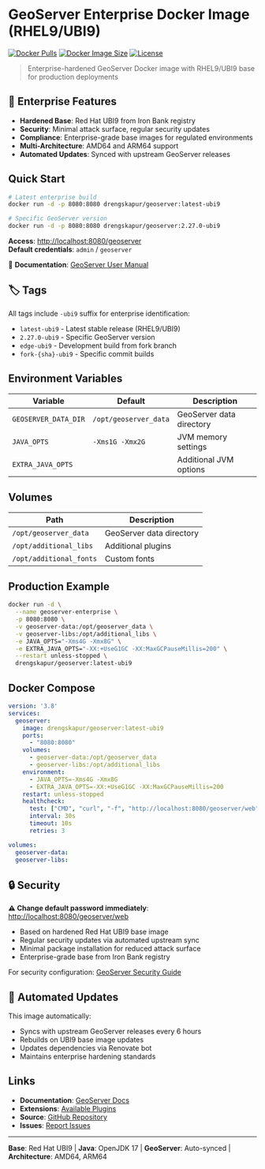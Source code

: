 # GeoServer Enterprise Docker Image (RHEL9/UBI9)

[![Docker Pulls](https://img.shields.io/docker/pulls/drengskapur/geoserver)](https://hub.docker.com/r/drengskapur/geoserver)
[![Docker Image Size](https://img.shields.io/docker/image-size/drengskapur/geoserver/latest-ubi9)](https://hub.docker.com/r/drengskapur/geoserver)
[![License](https://img.shields.io/badge/license-GPL--2.0-blue)](LICENSE)

> Enterprise-hardened GeoServer Docker image with RHEL9/UBI9 base for production deployments

## 🏢 Enterprise Features

- **Hardened Base**: Red Hat UBI9 from Iron Bank registry
- **Security**: Minimal attack surface, regular security updates
- **Compliance**: Enterprise-grade base images for regulated environments
- **Multi-Architecture**: AMD64 and ARM64 support
- **Automated Updates**: Synced with upstream GeoServer releases

## Quick Start

```bash
# Latest enterprise build
docker run -d -p 8080:8080 drengskapur/geoserver:latest-ubi9

# Specific GeoServer version
docker run -d -p 8080:8080 drengskapur/geoserver:2.27.0-ubi9
```

**Access**: <http://localhost:8080/geoserver>  
**Default credentials**: `admin` / `geoserver`

📖 **Documentation**: [GeoServer User Manual](https://docs.geoserver.org/latest/en/user/)

## 🏷️ Tags

All tags include `-ubi9` suffix for enterprise identification:

- `latest-ubi9` - Latest stable release (RHEL9/UBI9)
- `2.27.0-ubi9` - Specific GeoServer version  
- `edge-ubi9` - Development build from fork branch
- `fork-{sha}-ubi9` - Specific commit builds

## Environment Variables

| Variable | Default | Description |
|----------|---------|-------------|
| `GEOSERVER_DATA_DIR` | `/opt/geoserver_data` | GeoServer data directory |
| `JAVA_OPTS` | `-Xms1G -Xmx2G` | JVM memory settings |
| `EXTRA_JAVA_OPTS` | | Additional JVM options |

## Volumes

| Path | Description |
|------|-------------|
| `/opt/geoserver_data` | GeoServer data directory |
| `/opt/additional_libs` | Additional plugins |
| `/opt/additional_fonts` | Custom fonts |

## Production Example

```bash
docker run -d \
  --name geoserver-enterprise \
  -p 8080:8080 \
  -v geoserver-data:/opt/geoserver_data \
  -v geoserver-libs:/opt/additional_libs \
  -e JAVA_OPTS="-Xms4G -Xmx8G" \
  -e EXTRA_JAVA_OPTS="-XX:+UseG1GC -XX:MaxGCPauseMillis=200" \
  --restart unless-stopped \
  drengskapur/geoserver:latest-ubi9
```

## Docker Compose

```yaml
version: '3.8'
services:
  geoserver:
    image: drengskapur/geoserver:latest-ubi9
    ports:
      - "8080:8080"
    volumes:
      - geoserver-data:/opt/geoserver_data
      - geoserver-libs:/opt/additional_libs
    environment:
      - JAVA_OPTS=-Xms4G -Xmx8G
      - EXTRA_JAVA_OPTS=-XX:+UseG1GC -XX:MaxGCPauseMillis=200
    restart: unless-stopped
    healthcheck:
      test: ["CMD", "curl", "-f", "http://localhost:8080/geoserver/web"]
      interval: 30s
      timeout: 10s
      retries: 3

volumes:
  geoserver-data:
  geoserver-libs:
```

## 🔒 Security

**⚠️ Change default password immediately**: <http://localhost:8080/geoserver/web>

- Based on hardened Red Hat UBI9 base image
- Regular security updates via automated upstream sync
- Minimal package installation for reduced attack surface
- Enterprise-grade base from Iron Bank registry

For security configuration: [GeoServer Security Guide](https://docs.geoserver.org/latest/en/user/security/index.html)

## 🔄 Automated Updates

This image automatically:

- Syncs with upstream GeoServer releases every 6 hours
- Rebuilds on UBI9 base image updates
- Updates dependencies via Renovate bot
- Maintains enterprise hardening standards

## Links

- **Documentation**: [GeoServer Docs](https://docs.geoserver.org/)
- **Extensions**: [Available Plugins](https://docs.geoserver.org/latest/en/user/extensions/index.html)
- **Source**: [GitHub Repository](https://github.com/drengskapur/geoserver-docker-rhel)
- **Issues**: [Report Issues](https://github.com/drengskapur/geoserver-docker-rhel/issues)

---

**Base**: Red Hat UBI9 | **Java**: OpenJDK 17 | **GeoServer**: Auto-synced | **Architecture**: AMD64, ARM64

